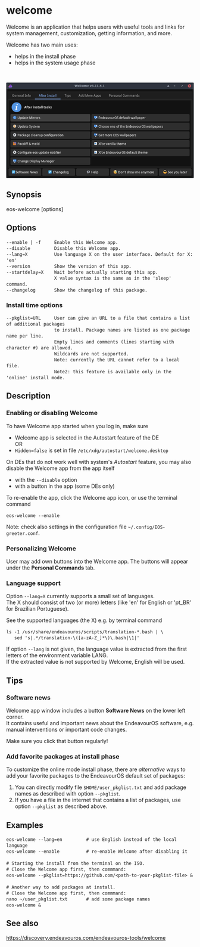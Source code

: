 # welcome

Welcome is an application that helps users with useful tools and links for system management, customization, getting information, and more.

Welcome has two main uses:
- helps in the install phase
- helps in the system usage phase

<br>

![](welcome-man.png)

## Synopsis

eos-welcome [options]

## Options
```
--enable | -f     Enable this Welcome app.
--disable         Disable this Welcome app.
--lang=X          Use language X on the user interface. Default for X: 'en'
--version         Show the version of this app.
--startdelay=X    Wait before actually starting this app.
                  X value syntax is the same as in the 'sleep' command.
--changelog       Show the changelog of this package.

```
### Install time options
```
--pkglist=URL     User can give an URL to a file that contains a list of additional packages
                  to install. Package names are listed as one package name per line.
                  Empty lines and comments (lines starting with character #) are allowed.
                  Wildcards are not supported.
                  Note: currently the URL cannot refer to a local file.
                  Note2: this feature is available only in the 'online' install mode.
```

## Description

### Enabling or disabling Welcome

To have Welcome app started when you log in, make sure
- Welcome app is selected in the Autostart feature of the DE<br>
    OR
- `Hidden=false` is set in file `/etc/xdg/autostart/welcome.desktop`

On DEs that do not work well with system's *Autostart* feature, you may also disable the Welcome app from the app itself
- with the `--disable` option
- with a button in the app (some DEs only)

To re-enable the app, click the Welcome app icon, or use the terminal command
```
eos-welcome --enable
```

Note: check also settings in the configuration file `~/.config/EOS-greeter.conf`.

### Personalizing Welcome

User may add own buttons into the Welcome app. The buttons will appear under the **Personal Commands** tab.

### Language support

Option `--lang=X` currently supports a small set of languages.<br>
The X should consist of two (or more) letters (like 'en' for English or 'pt_BR' for Brazilian Portuguese).

See the supported languages (the X) e.g. by terminal command
```
ls -1 /usr/share/endeavouros/scripts/translation-*.bash | \
   sed 's|.*/translation-\([a-zA-Z_]*\)\.bash|\1|'
```
If option `--lang` is not given, the language value is extracted from
the first letters of the environment variable LANG.<br>
If the extracted value is not supported by Welcome, English will be used.

## Tips

### Software news

Welcome app window includes a button **Software News** on the lower left corner.<br>
It contains useful and important news about the EndeavourOS software, e.g. manual interventions or important code changes.

Make sure you click that button regularly!

### Add favorite packages at install phase

To customize the online mode install phase, there are *alternative* ways to add your favorite packages to the EndeavourOS default set of packages:

1. You can directly modify file `$HOME/user_pkglist.txt` and add package names as described with option `--pkglist`.
2. If you have a file in the internet that contains a list of packages, use option `--pkglist` as described above.

## Examples
```
eos-welcome --lang=en         # use English instead of the local language
eos-welcome --enable          # re-enable Welcome after disabling it

# Starting the install from the terminal on the ISO.
# Close the Welcome app first, then commmand:
eos-welcome --pkglist=https://github.com/<path-to-your-pkglist-file> &

# Another way to add packages at install.
# Close the Welcome app first, then commmand:
nano ~/user_pkglist.txt       # add some package names
eos-welcome &
```
## See also

https://discovery.endeavouros.com/endeavouros-tools/welcome
